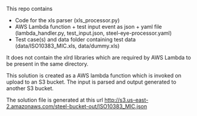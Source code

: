 

This repo contains 
- Code for the xls parser (xls_processor.py)
- AWS Lambda function + test input event as json + yaml file (lambda_handler.py, test_input.json, steel-eye-processor.yaml)
- Test case(s) and data folder containing test data (data/ISO10383_MIC.xls, data/dummy.xls)

It does not contain the xlrd libraries which are required by AWS Lambda to be present in the same directory.

This solution is created as a AWS lambda function which is invoked on upload to an S3 bucket.
The input is parsed and output generated to another S3 bucket.

The solution file is generated at this url  http://s3.us-east-2.amazonaws.com/steel-bucket-out/ISO10383_MIC.json
